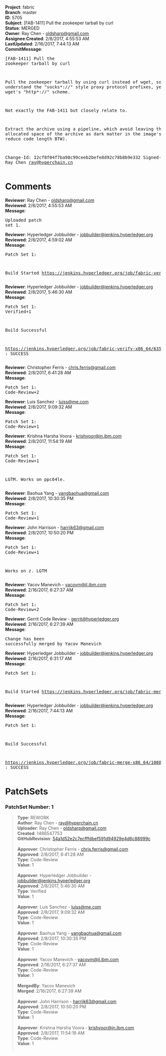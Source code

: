 <strong>Project</strong>: fabric</br><strong>Branch</strong>: master<br><strong>ID</strong>: 5705<br><strong>Subject</strong>: [FAB-1411] Pull the zookeeper tarball by curl<br><strong>Status</strong>: MERGED<br><strong>Owner</strong>: Ray Chen - oldsharp@gmail.com<br><strong>Assignee</strong>:<strong>Created</strong>: 2/8/2017, 4:55:53 AM<br><strong>LastUpdated</strong>: 2/16/2017, 7:44:13 AM<br><strong>CommitMessage</strong>:<br><pre>[FAB-1411] Pull the zookeeper tarball by curl

Pull the zookeeper tarball by using curl instead of wget, so it can
understand the "socks*://" style proxy protocol prefixes, yet support
wget's "http*://" scheme.

Not exactly the FAB-1411 but closely relate to.

Extract the archive using a pipeline, which avoid leaving the allocated
space of the archive as dark matter in the image's layers (and reduce
code length BTW).

Change-Id: I2cf8f04f7ba98c99ceeb2befe8d92c78b8b9e332
Signed-off-by: Ray Chen <ray@hyperchain.cn>
</pre><h1>Comments</h1><strong>Reviewer</strong>: Ray Chen - oldsharp@gmail.com<br><strong>Reviewed</strong>: 2/8/2017, 4:55:53 AM<br><strong>Message</strong>: <pre>Uploaded patch set 1.</pre><strong>Reviewer</strong>: Hyperledger Jobbuilder - jobbuilder@jenkins.hyperledger.org<br><strong>Reviewed</strong>: 2/8/2017, 4:59:02 AM<br><strong>Message</strong>: <pre>Patch Set 1:

Build Started https://jenkins.hyperledger.org/job/fabric-verify-x86_64/6353/</pre><strong>Reviewer</strong>: Hyperledger Jobbuilder - jobbuilder@jenkins.hyperledger.org<br><strong>Reviewed</strong>: 2/8/2017, 5:46:30 AM<br><strong>Message</strong>: <pre>Patch Set 1: Verified+1

Build Successful 

https://jenkins.hyperledger.org/job/fabric-verify-x86_64/6353/ : SUCCESS</pre><strong>Reviewer</strong>: Christopher Ferris - chris.ferris@gmail.com<br><strong>Reviewed</strong>: 2/8/2017, 6:41:28 AM<br><strong>Message</strong>: <pre>Patch Set 1: Code-Review+2</pre><strong>Reviewer</strong>: Luis Sanchez - luiss@me.com<br><strong>Reviewed</strong>: 2/8/2017, 9:09:32 AM<br><strong>Message</strong>: <pre>Patch Set 1: Code-Review+1</pre><strong>Reviewer</strong>: Krishna Harsha Voora - krishvoor@in.ibm.com<br><strong>Reviewed</strong>: 2/8/2017, 11:54:19 AM<br><strong>Message</strong>: <pre>Patch Set 1: Code-Review+1

LGTM. Works on ppc64le.</pre><strong>Reviewer</strong>: Baohua Yang - yangbaohua@gmail.com<br><strong>Reviewed</strong>: 2/8/2017, 10:30:35 PM<br><strong>Message</strong>: <pre>Patch Set 1: Code-Review+1</pre><strong>Reviewer</strong>: John Harrison - harrijk63@gmail.com<br><strong>Reviewed</strong>: 2/8/2017, 10:50:20 PM<br><strong>Message</strong>: <pre>Patch Set 1: Code-Review+1

Works on z. LGTM</pre><strong>Reviewer</strong>: Yacov Manevich - yacovm@il.ibm.com<br><strong>Reviewed</strong>: 2/16/2017, 6:27:37 AM<br><strong>Message</strong>: <pre>Patch Set 1: Code-Review+2</pre><strong>Reviewer</strong>: Gerrit Code Review - gerrit@hyperledger.org<br><strong>Reviewed</strong>: 2/16/2017, 6:27:39 AM<br><strong>Message</strong>: <pre>Change has been successfully merged by Yacov Manevich</pre><strong>Reviewer</strong>: Hyperledger Jobbuilder - jobbuilder@jenkins.hyperledger.org<br><strong>Reviewed</strong>: 2/16/2017, 6:31:17 AM<br><strong>Message</strong>: <pre>Patch Set 1:

Build Started https://jenkins.hyperledger.org/job/fabric-merge-x86_64/1088/</pre><strong>Reviewer</strong>: Hyperledger Jobbuilder - jobbuilder@jenkins.hyperledger.org<br><strong>Reviewed</strong>: 2/16/2017, 7:44:13 AM<br><strong>Message</strong>: <pre>Patch Set 1:

Build Successful 

https://jenkins.hyperledger.org/job/fabric-merge-x86_64/1088/ : SUCCESS</pre><h1>PatchSets</h1><h3>PatchSet Number: 1</h3><blockquote><strong>Type</strong>: REWORK<br><strong>Author</strong>: Ray Chen - ray@hyperchain.cn<br><strong>Uploader</strong>: Ray Chen - oldsharp@gmail.com<br><strong>Created</strong>: 1486547753<br><strong>GitHubRevision</strong>: [54a1d52e2c7ecfffdbef591d94929e4d6c88999c](https://github.com/hyperledger/fabric/commit/54a1d52e2c7ecfffdbef591d94929e4d6c88999c)<br><br><strong>Approver</strong>: Christopher Ferris - chris.ferris@gmail.com<br><strong>Approved</strong>: 2/8/2017, 6:41:28 AM<br><strong>Type</strong>: Code-Review<br><strong>Value</strong>: 1<br><br><strong>Approver</strong>: Hyperledger Jobbuilder - jobbuilder@jenkins.hyperledger.org<br><strong>Approved</strong>: 2/8/2017, 5:46:30 AM<br><strong>Type</strong>: Verified<br><strong>Value</strong>: 1<br><br><strong>Approver</strong>: Luis Sanchez - luiss@me.com<br><strong>Approved</strong>: 2/8/2017, 9:09:32 AM<br><strong>Type</strong>: Code-Review<br><strong>Value</strong>: 1<br><br><strong>Approver</strong>: Baohua Yang - yangbaohua@gmail.com<br><strong>Approved</strong>: 2/8/2017, 10:30:35 PM<br><strong>Type</strong>: Code-Review<br><strong>Value</strong>: 1<br><br><strong>Approver</strong>: Yacov Manevich - yacovm@il.ibm.com<br><strong>Approved</strong>: 2/16/2017, 6:27:37 AM<br><strong>Type</strong>: Code-Review<br><strong>Value</strong>: 1<br><br><strong>MergedBy</strong>: Yacov Manevich<br><strong>Merged</strong>: 2/16/2017, 6:27:39 AM<br><br><strong>Approver</strong>: John Harrison - harrijk63@gmail.com<br><strong>Approved</strong>: 2/8/2017, 10:50:20 PM<br><strong>Type</strong>: Code-Review<br><strong>Value</strong>: 1<br><br><strong>Approver</strong>: Krishna Harsha Voora - krishvoor@in.ibm.com<br><strong>Approved</strong>: 2/8/2017, 11:54:19 AM<br><strong>Type</strong>: Code-Review<br><strong>Value</strong>: 1<br><br></blockquote>